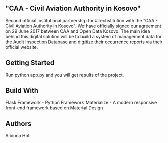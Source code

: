 ## "CAA - Civil Aviation Authority in Kosovo"

Second official institutional partnership for #Techstitution with the “CAA - Civil Aviation Authority in Kosovo". We have officially signed our agreement on 29 June 2017 between CAA and Open Data Kosovo. The main idea behind this digital solution
            will be to build a system of management data for the Audit Inspection Database and digitize their occurrence reports via their official website. 
## Getting Started            
Run python app.py and you will get results of the project.

## Build With
Flask Framework - Python Framework
Materialize - A modern responsive front-end framework based on Material Design

## Authors
Albiona Hoti